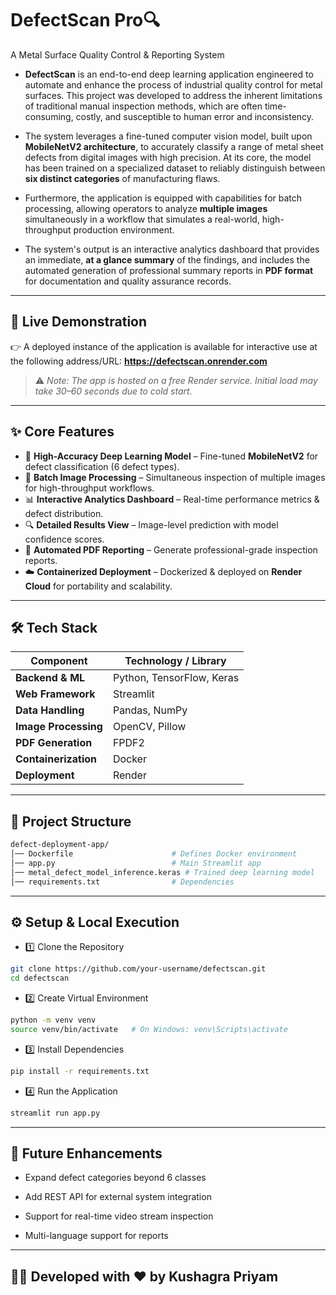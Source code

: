 # DefectScan Pro🔍
A Metal Surface Quality Control & Reporting System


- **DefectScan** is an end-to-end deep learning application engineered to automate and enhance the process of industrial quality control for metal surfaces. This project was developed to address the inherent limitations of traditional manual inspection methods, which are often time-consuming, costly, and susceptible to human error and inconsistency.

- The system leverages a fine-tuned computer vision model, built upon **MobileNetV2 architecture**, to accurately classify a range of metal sheet defects from digital images with high precision. At its core, the model has been trained on a specialized dataset to reliably distinguish between **six distinct categories** of manufacturing flaws.

- Furthermore, the application is equipped with capabilities for batch processing, allowing operators to analyze **multiple images** simultaneously in a workflow that simulates a real-world, high-throughput production environment. 

- The system's output is an interactive analytics dashboard that provides an immediate, **at a glance summary** of the findings, and includes the automated generation of professional summary reports in **PDF format** for documentation and quality assurance records.

---

## 🎥 Live Demonstration  


👉 A deployed instance of the application is available for interactive use at the following address/URL: 
  **https://defectscan.onrender.com**  

> ⚠️ *Note: The app is hosted on a free Render service. Initial load may take 30–60 seconds due to cold start.*  

---

## ✨ Core Features  

- 🎯 **High-Accuracy Deep Learning Model** – Fine-tuned **MobileNetV2** for defect classification (6 defect types).  
- 📂 **Batch Image Processing** – Simultaneous inspection of multiple images for high-throughput workflows.  
- 📊 **Interactive Analytics Dashboard** – Real-time performance metrics & defect distribution.  
- 🔍 **Detailed Results View** – Image-level prediction with model confidence scores.  
- 📑 **Automated PDF Reporting** – Generate professional-grade inspection reports.  
- ☁️ **Containerized Deployment** – Dockerized & deployed on **Render Cloud** for portability and scalability.  

---

## 🛠️ Tech Stack  

| Component             | Technology / Library       |
|-----------------------|----------------------------|
| **Backend & ML**      | Python, TensorFlow, Keras |
| **Web Framework**     | Streamlit                 |
| **Data Handling**     | Pandas, NumPy             |
| **Image Processing**  | OpenCV, Pillow            |
| **PDF Generation**    | FPDF2                     |
| **Containerization**  | Docker                    |
| **Deployment**        | Render                    |

---

## 📂 Project Structure  

```bash
defect-deployment-app/
│── Dockerfile                      # Defines Docker environment
│── app.py                          # Main Streamlit app
│── metal_defect_model_inference.keras # Trained deep learning model
│── requirements.txt                # Dependencies
```

---

## ⚙️ Setup & Local Execution

- 1️⃣ Clone the Repository

```bash
git clone https://github.com/your-username/defectscan.git
cd defectscan
```

- 2️⃣ Create Virtual Environment

```bash
python -m venv venv
source venv/bin/activate   # On Windows: venv\Scripts\activate
```

- 3️⃣ Install Dependencies

```bash
pip install -r requirements.txt
```

- 4️⃣ Run the Application

```bash
streamlit run app.py
```

---

## 🔮 Future Enhancements

- Expand defect categories beyond 6 classes

- Add REST API for external system integration

- Support for real-time video stream inspection

- Multi-language support for reports

---

## 👨‍💻 Developed with ❤️ by Kushagra Priyam
